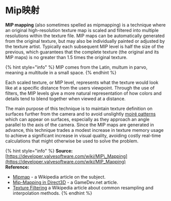 # Mip映射

**MIP mapping** \(also sometimes spelled as mipmapping\) is a technique where an original high-resolution texture map is scaled and filtered into multiple resolutions within the texture file. MIP maps can be automatically generated from the original texture, but may also be individually painted or adjusted by the texture artist. Typically each subsequent MIP level is half the size of the previous, which guarantees that the complete texture \(the original and its MIP maps\) is no greater than 1.5 times the original texture.

{% hint style="info" %}
MIP comes from the Latin, multum in parvo, meaning a multitude in a small space.
{% endhint %}

Each scaled texture, or MIP level, represents what the texture would look like at a specific distance from the users viewpoint. Through the use of filters, the MIP levels give a more natural representation of how colors and details tend to blend together when viewed at a distance.

The main purpose of this technique is to maintain texture definition on surfaces further from the camera and to avoid unslightly [moiré patterns](http://en.wikipedia.org/wiki/moir%C3%A9_pattern) which can appear on surfaces, especially as they approach an angle parallel to the axis of the camera. Since the MIP maps are generated in advance, this technique trades a modest increase in texture memory usage to achieve a significant increase in visual quality, avoiding costly real-time calculations that might otherwise be used to solve the problem.

{% hint style="info" %}
**Source:** [https://developer.valvesoftware.com/wiki/MIP\_Mapping](https://developer.valvesoftware.com/wiki/MIP_Mapping)  
**Reference:** 

* [Mipmap](http://en.wikipedia.org/wiki/Mipmap) - a Wikipedia article on the subject.
* [Mip-Mapping in Direct3D](http://www.gamedev.net/reference/articles/article1233.asp) - a GameDev.net article.
* [Texture Filtering](http://en.wikipedia.org/wiki/Texture_filtering) a Wikipedia article about common resampling and interpolation methods.
{% endhint %}

